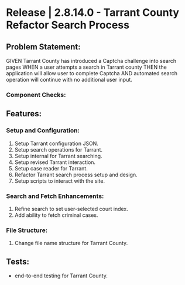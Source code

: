 # Release | 2.8.14.0 - Tarrant County Refactor Search Process

## Problem Statement:
GIVEN Tarrant County has introduced a Captcha challenge into search pages
WHEN a user attempts a search in Tarrant county
THEN the application will allow user to complete Captcha
AND automated search operation will continue with no additional user input.

### Component Checks:
## Features:
### Setup and Configuration:
1. Setup Tarrant configuration JSON.
1. Setup search operations for Tarrant.
1. Setup internal for Tarrant searching.
1. Setup revised Tarrant interaction.
1. Setup case reader for Tarrant.
1. Refactor Tarrant search process setup and design.
1. Setup scripts to interact with the site.
### Search and Fetch Enhancements:
1. Refine search to set user-selected court index.
1. Add ability to fetch criminal cases.
### File Structure:
1. Change file name structure for Tarrant County.
## Tests:
- end-to-end testing for Tarrant County.